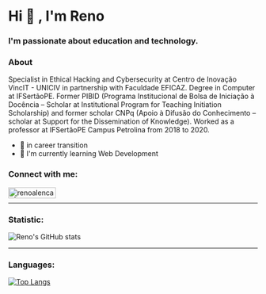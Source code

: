 # Hi 👋 , I'm Reno  
### I'm passionate about education and technology. 

### About
Specialist in Ethical Hacking and Cybersecurity at Centro de Inovação VincIT - UNICIV in partnership with Faculdade EFICAZ. Degree in Computer at IFSertãoPE. Former PIBID (Programa Institucional de Bolsa de Iniciação à Docência – Scholar at Institutional Program for Teaching Initiation Scholarship) and former scholar CNPq (Apoio à Difusão do Conhecimento – scholar at Support for the Dissemination of Knowledge). Worked as a professor at IFSertãoPE Campus Petrolina from 2018 to 2020. 

- 🔭 in career transition
- 🌱 I'm currently learning Web Development

### Connect with me:
[<img align="left" alt="renoalencar | LinkedIn" width="96px" height="22px" src="https://img.shields.io/badge/linkedin-%230077B5.svg?style=for-the-badge&logo=linkedin&logoColor=white" />](https://www.linkedin.com/in/renoalencar/)
<br />

---

### Statistic:

![Reno's GitHub stats](https://github-readme-stats.vercel.app/api?username=renoalencar&show_icons=true&theme=radical)

---

### Languages:

[![Top Langs](https://github-readme-stats.vercel.app/api/top-langs/?username=renoalencar&layout=compact&theme=radical)](https://github.com/anuraghazra/github-readme-stats)
